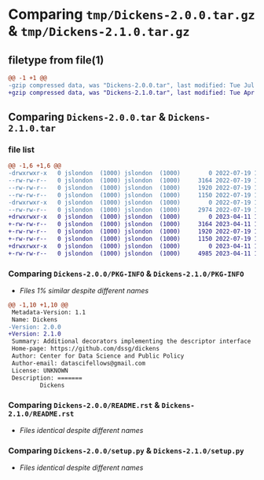# Comparing `tmp/Dickens-2.0.0.tar.gz` & `tmp/Dickens-2.1.0.tar.gz`

## filetype from file(1)

```diff
@@ -1 +1 @@
-gzip compressed data, was "Dickens-2.0.0.tar", last modified: Tue Jul 19 19:34:31 2022, max compression
+gzip compressed data, was "Dickens-2.1.0.tar", last modified: Tue Apr 11 19:11:25 2023, max compression
```

## Comparing `Dickens-2.0.0.tar` & `Dickens-2.1.0.tar`

### file list

```diff
@@ -1,6 +1,6 @@
-drwxrwxr-x   0 jslondon  (1000) jslondon  (1000)        0 2022-07-19 19:34:31.164748 Dickens-2.0.0/
--rw-rw-r--   0 jslondon  (1000) jslondon  (1000)     3164 2022-07-19 19:34:31.164748 Dickens-2.0.0/PKG-INFO
--rw-rw-r--   0 jslondon  (1000) jslondon  (1000)     1920 2022-07-19 19:31:17.140223 Dickens-2.0.0/README.rst
--rw-rw-r--   0 jslondon  (1000) jslondon  (1000)     1150 2022-07-19 19:25:45.032469 Dickens-2.0.0/setup.py
-drwxrwxr-x   0 jslondon  (1000) jslondon  (1000)        0 2022-07-19 19:34:31.164748 Dickens-2.0.0/src/
--rw-rw-r--   0 jslondon  (1000) jslondon  (1000)     2974 2022-07-19 19:32:47.713205 Dickens-2.0.0/src/descriptors.py
+drwxrwxr-x   0 jslondon  (1000) jslondon  (1000)        0 2023-04-11 19:11:25.967497 Dickens-2.1.0/
+-rw-rw-r--   0 jslondon  (1000) jslondon  (1000)     3164 2023-04-11 19:11:25.967497 Dickens-2.1.0/PKG-INFO
+-rw-rw-r--   0 jslondon  (1000) jslondon  (1000)     1920 2022-07-19 19:31:17.140223 Dickens-2.1.0/README.rst
+-rw-rw-r--   0 jslondon  (1000) jslondon  (1000)     1150 2022-07-19 19:25:45.032469 Dickens-2.1.0/setup.py
+drwxrwxr-x   0 jslondon  (1000) jslondon  (1000)        0 2023-04-11 19:11:25.967497 Dickens-2.1.0/src/
+-rw-rw-r--   0 jslondon  (1000) jslondon  (1000)     4985 2023-04-11 18:53:33.163336 Dickens-2.1.0/src/descriptors.py
```

### Comparing `Dickens-2.0.0/PKG-INFO` & `Dickens-2.1.0/PKG-INFO`

 * *Files 1% similar despite different names*

```diff
@@ -1,10 +1,10 @@
 Metadata-Version: 1.1
 Name: Dickens
-Version: 2.0.0
+Version: 2.1.0
 Summary: Additional decorators implementing the descriptor interface
 Home-page: https://github.com/dssg/dickens
 Author: Center for Data Science and Public Policy
 Author-email: datascifellows@gmail.com
 License: UNKNOWN
 Description: =======
         Dickens
```

### Comparing `Dickens-2.0.0/README.rst` & `Dickens-2.1.0/README.rst`

 * *Files identical despite different names*

### Comparing `Dickens-2.0.0/setup.py` & `Dickens-2.1.0/setup.py`

 * *Files identical despite different names*

